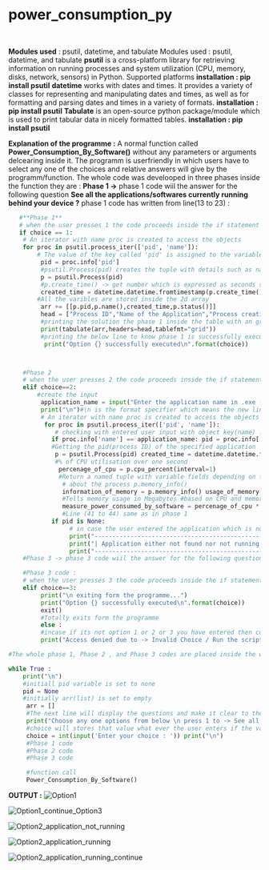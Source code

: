 # power_consumption_py
```python 
   

```
**Modules used** : psutil, datetime, and tabulate
Modules used : psutil, datetime, and tabulate 
**psutil** is a cross-platform library for retrieving information on running processes and system utilization (CPU, memory, disks, network, sensors) in Python. Supported platforms 
**installation : pip install psutil** 
**datetime** works with dates and times. It provides a variety of classes for representing and manipulating dates and times, as well as for formatting and parsing dates and times in a variety of formats. **installation : pip install psutil** 
**Tabulate** is an open-source python package/module which is used to print tabular data in nicely formatted tables. 
**installation : pip install psutil**

**Explanation of the programme :**
A normal function called **Power_Consumption_By_Software()** without any parameters or arguments delcearing inside it. The programm is userfriendly in which users have to select any one of the choices and relative answers will give by the programm/function. The whole code was develooped in three phases inside the function they are :
**Phase 1 ->** phase 1 code wiil the answer for the following question **See all the applications/softwares currently running behind your device ?** phase 1 code has written from line(13 to 23) :

```python 
   #**Phase 1**
   # when the user presses 1 the code proceeds inside the if statement
   if choice == 1:  
    # An iterator with name proc is created to access the objects
    for proc in psutil.process_iter(['pid', 'name']): 
        # The value of the key called 'pid' is assigned to the variable pid
         pid = proc.info['pid'] 
         #psutil.Process(pid) creates the tuple with details such as name pid(process id) etc.
         p = psutil.Process(pid) 
         #p.create_time() -> get number which is expressed as seconds sice the epoch time and with datetime module it will be converted into proper date along with time
         created_time = datetime.datetime.fromtimestamp(p.create_time()).strftime("%Y-%m-%d %H:%M:%S")
        #All the varibles are stored inside the 2d array
         arr += [[p.pid,p.name(),created_time,p.status()]]
         head = ["Process ID","Name of the Application","Process creation time \n since the epoch","Status"]
         #printing the solution the phase 1 inside the table with an grid format 
         print(tabulate(arr,headers=head,tablefmt="grid")) 
         #printing the below line to know phase 1 is successfully executed
          print("Option {} successfully executed\n".format(choice))



    #Phase 2 
    # when the user presses 2 the code proceeds inside the if statement
    elif choice==2: 
        #create the input
         application_name = input("Enter the application name in .exe (Example -> python.exe) : ")  
         print("\n")#\n is the format specifier which means the new line
         # An iterator with name proc is created to access the objects
          for proc in psutil.process_iter(['pid', 'name']):
             # checking with entered user input with object key(name) : value pair if it matches the proceed inside to if 
            if proc.info['name'] == application_name: pid = proc.info['pid']
            #Getting the pid(process ID) of the specified application
             p = psutil.Process(pid) created_time = datetime.datetime.fromtimestamp(p.create_time()).strftime("%Y-%m-%d %H:%M:%S")
             #% of CPU utilisation over one second
              percenage_of_cpu = p.cpu_percent(interval=1) 
              #Return a named tuple with variable fields depending on the platform representing memory information 
               # about the process p.memory_info() 
               information_of_memory = p.memory_info() usage_of_memory = information_of_memory.rss / (1024 ** 2)
               #Tells memory usage in Megabytes #based on CPU and memory utilisation, calculating the amount of energy used. 
               measure_power_consumed_by_software = percenage_of_cpu * 0.1 + usage_of_memory * 0.01 
               #Line (41 to 44) same as in phase 1
            if pid is None:
                 # in case the user entered the application which is not installed or not running in the background 
                 print("--------------------------------------------------------------------------") 
                 print("| Application either not found nor not running currently. |") 
                 print("--------------------------------------------------------------------------")
    #Phase 3 -> phase 3 code wiil the answer for the following question Exit from the programme ? phase 3 code has written from line(52 to 58) :

    #Phase 3 code : 
    # when the user presses 3 the code proceeds inside the if statement
    elif choice==3:
         print("\n exiting form the programme...") 
         print("Option {} successfully executed\n".format(choice)) 
         exit()
         #Totally exits form the programme 
         else : 
         #incase if its not option 1 or 2 or 3 you have entered then code goes to else block then prints the below line 
         print("Access denied due to -> Invalid Choice / Run the script with administrative privileges.\n")

#The whole phase 1, Phase 2 , and Phase 3 codes are placed inside the while loop which is set to True so that the programm wil be continuously executed until the user presses option 3/phase 3

while True : 
    print("\n") 
    #initiall pid variable is set to none
    pid = None 
    #initially arr(list) is set to empty
     arr = []  
     #The next line will display the questions and make it clear to the user which options the programme offers. 
     print("Choose any one options from below \n press 1 to -> See all the applications/softwares currently running behind your device \n press 2 to -> Check the estimated power consumption of the currently running application/softwares\n press 3 to -> Exit from the programme") 
     #choice will stores that value what ever the user enters if the values entered by the user are (1 or 2 or 3) then accordingly Phases 1, 2, and will be executed if not else block will be executed. 
     choice = int(input('Enter your choice : ')) print("\n") 
     #Phase 1 code 
     #Phase 2 code 
     #Phase 3 code

     #function call
     Power_Consumption_By_Software()

```

**OUTPUT :**
![Option1](https://github.com/gopichandu-tech/power_consumption_py/assets/70055677/489bd496-68e2-4aa5-8904-0be1f10c5a39)

![Option1_continue_Option3](https://github.com/gopichandu-tech/power_consumption_py/assets/70055677/b46f57fd-0eef-450a-957f-3fa4e9e77af0)

![Option2_application_not_running](https://github.com/gopichandu-tech/power_consumption_py/assets/70055677/6183d4d8-cd78-4a29-a332-2a2c707224a2)

![Option2_application_running](https://github.com/gopichandu-tech/power_consumption_py/assets/70055677/130c578c-0c01-4f27-bafb-78b263ea9e75)

![Option2_application_running_continue](https://github.com/gopichandu-tech/power_consumption_py/assets/70055677/56b545c9-76df-4a3c-a6e5-165ea1e0b1b4)
